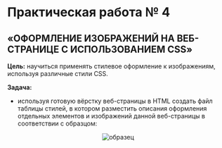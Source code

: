# Практическая работа № 4

## «ОФОРМЛЕНИЕ ИЗОБРАЖЕНИЙ НА ВЕБ-СТРАНИЦЕ С ИСПОЛЬЗОВАНИЕМ CSS»

**Цель:** научиться применять стилевое оформление к изображениям, используя различные стили CSS.

**Задача:** 
* используя готовую вёрстку веб-страницы в HTML создать файл таблицы стилей, в котором разместить описания оформления отдельных элементов и изображений данной веб-страницы в соответствии с образцом:
<div align="center"><img src="https://github.com/fufaev/css_lesson3/blob/main/example.jpg" alt="образец" ></div>
